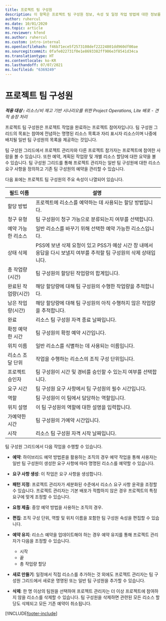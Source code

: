 ```yaml
---
title: 프로젝트 팀 구성원
description: 이 항목은 프로젝트 팀 구성원 정보, 속성 및 일정 작업 방법에 대한 정보를 제공합니다.
author: ruhercul
ms.date: 10/01/2020
ms.topic: article
ms.reviewer: kfend
ms.author: ruhercul
ms.custom: intro-internal
ms.openlocfilehash: f46b71ece5f2573108def22224801dd960df00ae
ms.sourcegitcommit: 0fafe022731f0e1e8693382ff906e3f8541d34ca
ms.translationtype: HT
ms.contentlocale: ko-KR
ms.lasthandoff: 07/07/2021
ms.locfileid: "6369249"
---
```

# <a name="project-team-members"></a>프로젝트 팀 구성원

_**적용 대상 :** 리소스/비 재고 기반 시나리오를 위한 Project Operations, Lite 배포 - 견적 송장 처리_

프로젝트 팀 구성원은 프로젝트 작업을 완료하는 프로젝트 참여자입니다. 팀 구성원 그리드의 목표는 참여에 전념하는 명명된 리소스 목록과 자리 표시자 리소스이며 나중에 배치될 일반 팀 구성원의 목록을 제공하는 것입니다.

팀 구성원 그리드에서 프로젝트 관리자와 다른 프로젝트 참가자는 프로젝트에 참여한 사람을 볼 수 있습니다. 또한 예약, 계획된 작업량 및 개별 리소스 할당에 대한 요약을 볼 수 있습니다. 팀 구성원 그리드를 통해 프로젝트 관리자는 일반 팀 구성원에 대한 리소스 요구 사항을 정의하고 기존 팀 구성원의 예약을 관리할 수 있습니다.

다음 표에는 프로젝트 팀 구성원의 주요 속성이 나열되어 있습니다.

| 필드 이름          | 설명                                                                                                                                                                  |
|--------------------------|-----------------------------------------------------------------------------------------------------------------------------------------------------------------------------------|
| 할당 방법        | 프로젝트에 리소스를 예약하는 데 사용되는 할당 방법입니다.                                                                         |
| 청구 유형             | 팀 구성원이 청구 가능으로 분류되는지 여부를 선택합니다.                                                                                                                                       |
| 예약 가능한 리소스        | 일반 리소스를 바꾸기 위해 선택한 예약 가능한 리소스입니다.                                                                                                                   |
| 상태 삭제            | PSS에 보낸 삭제 요청이 있고 PSS가 예상 시간 창 내에서 응답을 다시 보낼지 여부를 추적할 팀 구성원의 삭제 상태입니다. |
| 총 작업량(시간)     | 팀 구성원의 할당된 작업량의 합계입니다.                                                                                                                         |
| 완료된 작업량(시간) | 해당 할당량에 대해 팀 구성원의 수행한 작업량을 추적합니다.                                                                                           |
| 남은 작업량(시간) | 해당 할당량에 대해 팀 구성원의 아직 수행하지 않은 작업량을 추적합니다.                                                                                    |
| 완료                   | 리소스 팀 구성원 자격 종료 날짜입니다.                                                                                                                                            |
| 확정 예약한 시간        | 팀 구성원의 확정 예약 시간입니다.                                                                                                                                                                |
| 위치 이름            | 일반 리소스를 식별하는 데 사용되는 이름입니다.                                                                                                                                   |
| 리소스 조달 단위          | 작업을 수행하는 리소스의 조직 구성 단위입니다.                                                                                                                      |
| 프로젝트 승인자         | 팀 구성원이 시간 및 경비를 승인할 수 있는지 여부를 선택합니다.                                                                                                                     |
| 요구 시간           | 팀 구성원 요구 사항에서 팀 구성원의 필수 시간입니다.                                                                                                                       |
| 역할                     | 팀 구성원이 이 팀에서 담당하는 역할입니다.                                                                                                                                |
| 위치 설명     | 이 팀 구성원의 역할에 대한 설명을 입력합니다.                                                                                                                             |
| 가예약한 시간        | 팀 구성원의 가예약 시간입니다.                                                                                                                                                                 |
| 시작                    | 리소스 팀 구성원 자격 시작 날짜입니다.                                                                                                                                          |

팀 구성원 그리드에서 다음 작업을 수행할 수 있습니다.

- **예약**: 하이브리드 예약 방법론을 활용하는 조직의 경우 예약 작업을 통해 사용자는 일반 팀 구성원이 생성한 요구 사항에 따라 명명된 리소스를 예약할 수 있습니다.
- **요구 사항 생성**: 이 작업은 요구 사항을 생성합니다.
- **패턴 지정**: 프로젝트 관리자가 세분화된 수준에서 리소스 요구 사항 윤곽을 조정할 수 있습니다. 프로젝트 관리자는 기본 배포가 적합하지 않은 경우 프로젝트의 특정 요구에 맞게 조정할 수 있습니다.
- **요청 제출**: 중앙 예약 방법을 사용하는 조직의 경우.
- **편집**: 조직 구성 단위, 역할 및 위치 이름을 포함한 팀 구성원 속성을 편집할 수 있습니다.
- **예약 유지**: 리소스 예약을 업데이트해야 하는 경우 예약 유지를 통해 프로젝트 관리자가 다음을 조정할 수 있습니다.

    - 시작
    - 끝
    - 총 작업량 할당

- **새로 만들기**: 일정에서 직접 리소스를 추가하는 것 외에도 프로젝트 관리자는 팀 구성원 그리드에서 새로운 명명된 또는 일반 팀 구성원을 추가할 수 있습니다.
- **삭제**: 한 명 이상의 팀원을 선택하여 프로젝트 관리자는 더 이상 프로젝트에 참여하지 않을 리소스를 삭제할 수 있습니다. 팀 구성원을 삭제하면 관련된 모든 리소스 할당도 삭제되고 모든 기존 예약이 취소됩니다.


[!INCLUDE[footer-include](../includes/footer-banner.md)]